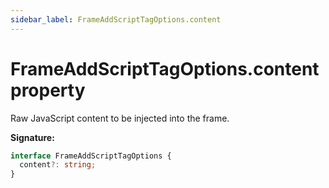 ```yaml
---
sidebar_label: FrameAddScriptTagOptions.content
---
```


# FrameAddScriptTagOptions.content property

Raw JavaScript content to be injected into the frame.

**Signature:**

```typescript
interface FrameAddScriptTagOptions {
  content?: string;
}
```

